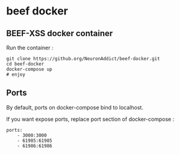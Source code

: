 # beef docker

## BEEF-XSS docker container

Run the container :

```
git clone https://github.org/NeuronAddict/beef-docker.git
cd beef-docker
docker-compose up
# enjoy
```

## Ports

By default, ports on docker-compose bind to localhost.

If you want expose ports, replace port section of docker-compose :

```
ports:
    - 3000:3000
    - 61985:61985
    - 61986:61986
```
